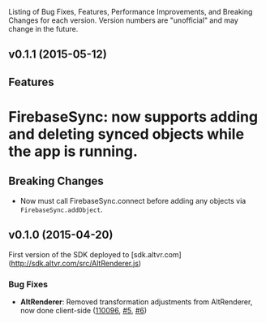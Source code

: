 Listing of Bug Fixes, Features, Performance Improvements, and Breaking Changes for each version. Version numbers are "unofficial" and may change in the future.

## v0.1.1 (2015-05-12)

## Features
# **FirebaseSync**: now supports adding and deleting synced objects while the app is running. 

## Breaking Changes
* Now must call FirebaseSync.connect before adding any objects via `FirebaseSync.addObject`.

## v0.1.0 (2015-04-20)
First version of the SDK deployed to [sdk.altvr.com] (http://sdk.altvr.com/src/AltRenderer.js)

### Bug Fixes

* **AltRenderer**: Removed transformation adjustments from AltRenderer, now done client-side 
([110096](../../commit/110096730d26e48d5d3457d5491c0ffbfa1dc7a9), [#5](../../issues/5), [#6](../../issues/6))

